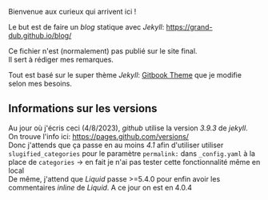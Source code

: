 Bienvenue aux curieux qui arrivent ici !  

Le but est de faire un *blog* statique avec *Jekyll*: <https://grand-dub.github.io/blog/>

Ce fichier n'est (normalement) pas publié sur le site final.  
Il sert à rédiger mes remarques.  

Tout est basé sur le super thème *Jekyll*: [Gitbook Theme](https://github.com/sighingnow/jekyll-gitbook) que je modifie selon mes besoins.

## Informations sur les versions  

Au jour où j'écris ceci (4/8/2023), *github* utilise la version *3.9.3* de *jekyll*.   
On trouve l'info ici: https://pages.github.com/versions/  
Donc j'attends que ça passe en au moins *4.1* afin d'utiliser utiliser `slugified_categories` pour le paramètre `permalink:` dans `_config.yaml` à la place de `categories` -> en fait je n'ai pas tester cette fonctionnalité même en local  
De même, j'attend que *Liquid* passe >=5.4.0 pour enfin avoir les commentaires *inline* de *Liquid*. A ce jour on est en 4.0.4
